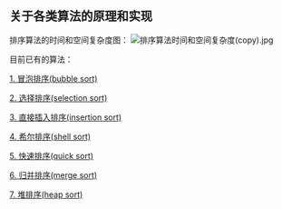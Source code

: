 ## 关于各类算法的原理和实现

排序算法的时间和空间复杂度图：
![排序算法时间和空间复杂度(copy).jpg](https://upload-images.jianshu.io/upload_images/10567362-ba1fa4352f1f172b.jpg?imageMogr2/auto-orient/strip%7CimageView2/2/w/1240)

目前已有的算法：   

[1. 冒泡排序(bubble sort)](https://www.jianshu.com/p/ac9630c96900)    

[2. 选择排序(selection sort)](https://www.jianshu.com/p/78a4fd89e374)   

[3. 直接插入排序(insertion sort)](https://www.jianshu.com/p/d29d8fd91bb2)    

[4. 希尔排序(shell sort)](https://www.jianshu.com/p/4b70cf4956cd)    

[5. 快速排序(quick sort)](https://www.jianshu.com/p/c2db18c3ab27)  

[6. 归并排序(merge sort)](https://www.jianshu.com/p/6c83b5678b39)

[7. 堆排序(heap sort)](https://www.jianshu.com/p/46855adb86c0)

